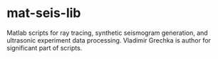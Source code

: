 # mat-seis-lib
Matlab scripts for ray tracing, synthetic seismogram generation, and ultrasonic experiment data processing. Vladimir Grechka is author for significant part of scripts.
